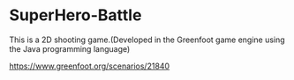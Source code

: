 # SuperHero-Battle
This is a 2D shooting game.(Developed in the Greenfoot game engine  using the Java programming language)


https://www.greenfoot.org/scenarios/21840

